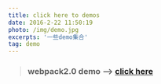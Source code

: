 ```yaml
---
title: click here to demos
date: 2016-2-22 11:50:19
photo: /img/demo.jpg
excerpts: '一些demo集合'
tag: demo
---
```


> ### webpack2.0 demo --> [click here](https://github.com/Tvinsh/webpack2.0_demo)